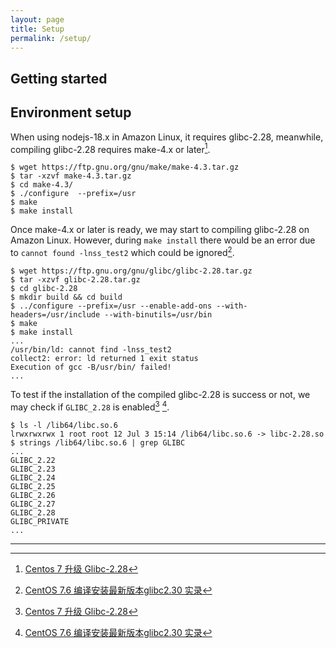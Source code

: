 ```yaml
---
layout: page
title: Setup
permalink: /setup/
---
```


## Getting started

## Environment setup

When using nodejs-18.x in Amazon Linux, it requires glibc-2.28, meanwhile, compiling glibc-2.28 requires make-4.x or later[^1].

```console
$ wget https://ftp.gnu.org/gnu/make/make-4.3.tar.gz
$ tar -xzvf make-4.3.tar.gz 
$ cd make-4.3/
$ ./configure  --prefix=/usr
$ make
$ make install
```
Once make-4.x or later is ready, we may start to compiling glibc-2.28 on Amazon Linux. However, during `make install` there would be an error due to `cannot found -lnss_test2` which could be ignored[^2].

```console
$ wget https://ftp.gnu.org/gnu/glibc/glibc-2.28.tar.gz
$ tar -xzvf glibc-2.28.tar.gz
$ cd glibc-2.28
$ mkdir build && cd build
$ ../configure --prefix=/usr --enable-add-ons --with-headers=/usr/include --with-binutils=/usr/bin
$ make
$ make install
...
/usr/bin/ld: cannot find -lnss_test2
collect2: error: ld returned 1 exit status
Execution of gcc -B/usr/bin/ failed!
...
```

To test if the installation of the compiled glibc-2.28 is success or not, we may check if `GLIBC_2.28` is enabled[^1] [^2].

```console
$ ls -l /lib64/libc.so.6
lrwxrwxrwx 1 root root 12 Jul 3 15:14 /lib64/libc.so.6 -> libc-2.28.so
$ strings /lib64/libc.so.6 | grep GLIBC
...
GLIBC_2.22
GLIBC_2.23
GLIBC_2.24
GLIBC_2.25
GLIBC_2.26
GLIBC_2.27
GLIBC_2.28
GLIBC_PRIVATE
...
```
---

[^1]: [Centos 7 升级 Glibc-2.28](https://cloud.tencent.com/developer/article/2021784)

[^2]: [CentOS 7.6 编译安装最新版本glibc2.30 实录](https://www.jianshu.com/p/1070373a50f6)